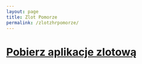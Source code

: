 ```yaml
---
layout: page
title: Zlot Pomorze
permalink: /zlotzhrpomorze/
---
```


<h1>
<a href="\pliki\zlotPomorze2.apk" type="application/vnd.android.package-archive" download>Pobierz aplikacje zlotową</a>
</h1>